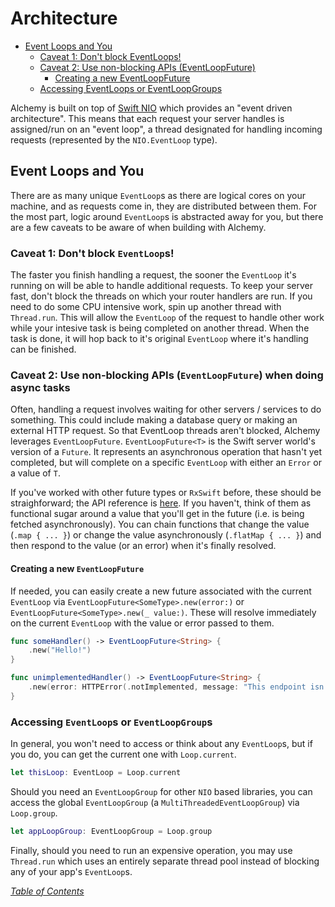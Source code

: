 # Architecture

- [Event Loops and You](#event-loops-and-you)
  * [Caveat 1: Don't block EventLoops!](#caveat-1-dont-block-eventloops)
  * [Caveat 2: Use non-blocking APIs (EventLoopFuture)](#caveat-2-use-non-blocking-apis-eventloopfuture-when-doing-async-tasks)
    + [Creating a new EventLoopFuture](#creating-a-new-eventloopfuture)
  * [Accessing EventLoops or EventLoopGroups](#accessing-eventloops-or-eventloopgroups)

Alchemy is built on top of [Swift NIO](https://github.com/apple/swift-nio) which provides an "event driven architecture". This means that each request your server handles is assigned/run on an "event loop", a thread designated for handling incoming requests (represented by the `NIO.EventLoop` type).

## Event Loops and You

There are as many unique `EventLoop`s as there are logical cores on your machine, and as requests come in, they are distributed between them. For the most part, logic around `EventLoop`s is abstracted away for you, but there are a few caveats to be aware of when building with Alchemy.

### Caveat 1: **Don't block `EventLoop`s!**

The faster you finish handling a request, the sooner the `EventLoop` it's running on will be able to handle additional requests. To keep your server fast, don't block the threads on which your router handlers are run. If you need to do some CPU intensive work, spin up another thread with `Thread.run`. This will allow the `EventLoop` of the request to handle other work while your intesive task is being completed on another thread. When the task is done, it will hop back to it's original `EventLoop` where it's handling can be finished.

### Caveat 2: **Use non-blocking APIs (`EventLoopFuture`) when doing async tasks**

Often, handling a request involves waiting for other servers / services to do something. This could include making a database query or making an external HTTP request. So that EventLoop threads aren't blocked, Alchemy leverages `EventLoopFuture`. `EventLoopFuture<T>` is the Swift server world's version of a `Future`. It represents an asynchronous operation that hasn't yet completed, but will complete on a specific `EventLoop` with either an `Error` or a value of `T`.

If you've worked with other future types or `RxSwift` before, these should be straighforward; the API reference is [here](https://apple.github.io/swift-nio/docs/current/NIO/Classes/EventLoopFuture.html). If you haven't, think of them as functional sugar around a value that you'll get in the future (i.e. is being fetched asynchronously). You can chain functions that change the value (`.map { ... }`) or change the value asynchronously (`.flatMap { ... }`) and then respond to the value (or an error) when it's finally resolved.

#### Creating a new `EventLoopFuture`

If needed, you can easily create a new future associated with the current `EventLoop` via `EventLoopFuture<SomeType>.new(error:)` or `EventLoopFuture<SomeType>.new(_ value:)`. These will resolve immediately on the current `EventLoop` with the value or error passed to them.

```swift
func someHandler() -> EventLoopFuture<String> {
    .new("Hello!")
}

func unimplementedHandler() -> EventLoopFuture<String> {
    .new(error: HTTPError(.notImplemented, message: "This endpoint isn't implemented yet"))
}
```

### Accessing `EventLoop`s or `EventLoopGroup`s

In general, you won't need to access or think about any `EventLoop`s, but if you do, you can get the current one with `Loop.current`. 

```swift
let thisLoop: EventLoop = Loop.current
```

Should you need an `EventLoopGroup` for other `NIO` based libraries, you can access the global `EventLoopGroup` (a `MultiThreadedEventLoopGroup`) via `Loop.group`.

```swift
let appLoopGroup: EventLoopGroup = Loop.group
```

Finally, should you need to run an expensive operation, you may use `Thread.run` which uses an entirely separate thread pool instead of blocking any of your app's `EventLoop`s.

_[Table of Contents](/Docs#docs)_
